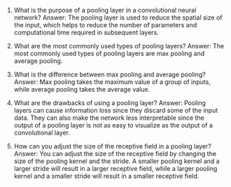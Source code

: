 1. What is the purpose of a pooling layer in a convolutional neural network?
Answer: The pooling layer is used to reduce the spatial size of the input, which helps to reduce the number of parameters and computational time required in subsequent layers.

2. What are the most commonly used types of pooling layers?
Answer: The most commonly used types of pooling layers are max pooling and average pooling.

3. What is the difference between max pooling and average pooling?
Answer: Max pooling takes the maximum value of a group of inputs, while average pooling takes the average value.

4. What are the drawbacks of using a pooling layer?
Answer: Pooling layers can cause information loss since they discard some of the input data. They can also make the network less interpretable since the output of a pooling layer is not as easy to visualize as the output of a convolutional layer.

5. How can you adjust the size of the receptive field in a pooling layer?
Answer: You can adjust the size of the receptive field by changing the size of the pooling kernel and the stride. A smaller pooling kernel and a larger stride will result in a larger receptive field, while a larger pooling kernel and a smaller stride will result in a smaller receptive field.